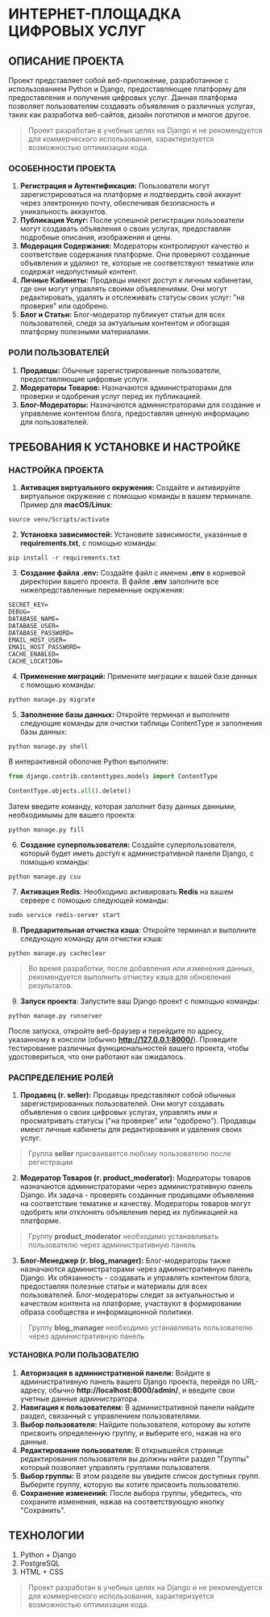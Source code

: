 # ИНТЕРНЕТ-ПЛОЩАДКА ЦИФРОВЫХ УСЛУГ

## ОПИСАНИЕ ПРОЕКТА
Проект представляет собой веб-приложение, разработанное с использованием Python и Django, 
предоставляющее платформу для предоставления и получения цифровых услуг. 
Данная платформа позволяет пользователям создавать объявления о различных услугах, 
таких как разработка веб-сайтов, дизайн логотипов и многое другое.

>Проект разработан в учебных целях на Django и не рекомендуется для коммерческого использования, характеризуется 
> возможностью оптимизации кода.

### ОСОБЕННОСТИ ПРОЕКТА
1. **Регистрация и Аутентификация:** Пользователи могут зарегистрироваться на платформе и 
подтвердить свой аккаунт через электронную почту, обеспечивая безопасность и уникальность аккаунтов.
2. **Публикация Услуг:** После успешной регистрации пользователи могут создавать объявления о своих услугах, 
предоставляя подробные описания, изображения и цены.
3. **Модерация Содержания:** Модераторы контролируют качество и соответствие содержания платформе. 
Они проверяют созданные объявления и удаляют те, которые не соответствуют тематике или содержат 
недопустимый контент.
4. **Личные Кабинеты:** Продавцы имеют доступ к личным кабинетам, где они могут управлять своими объявлениями.
Они могут редактировать, удалять и отслеживать статусы своих услуг: "на проверке" или одобрено.
5. **Блог и Статьи:** Блог-модератор публикует статьи для всех пользователей, следя за актуальным контентом и 
обогащая платформу полезными материалами.
### РОЛИ ПОЛЬЗОВАТЕЛЕЙ
1. **Продавцы:** Обычные зарегистрированные пользователи, предоставляющие цифровые услуги.
2. **Модераторы Товаров:** Назначаются администраторами для проверки и одобрения услуг перед их публикацией.
3. **Блог-Модераторы:** Назначаются администраторами для создание и управление контентом блога, предоставляя ценную информацию для 
пользователей.

## ТРЕБОВАНИЯ К УСТАНОВКЕ И НАСТРОЙКЕ

### НАСТРОЙКА ПРОЕКТА
1. **Активация виртуального окружения:** Создайте и активируйте виртуальное окружение с помощью команды в вашем терминале. Пример для
**macOS/Linux**:
```commandline
source venv/Scripts/activate
```
2. **Установка зависимостей:** Установите зависимости, указанные в **requirements.txt**, с помощью команды:
```commandline
pip install -r requirements.txt
```
3. **Создание файла .env:** Создайте файл с именем **.env** в корневой директории вашего проекта. В файле **.env** заполните 
все нижепредставленные переменные окружения:
```text
SECRET_KEY=
DEBUG=
DATABASE_NAME=
DATABASE_USER=
DATABASE_PASSWORD=
EMAIL_HOST_USER=
EMAIL_HOST_PASSWORD=
CACHE_ENABLED=
CACHE_LOCATION=
```
4. **Применение миграций:** Примените миграции к вашей базе данных с помощью команды:
```commandline
python manage.py migrate
```
5. **Заполнение базы данных:** Откройте терминал и выполните следующие команды для очистки таблицы ContentType и 
заполнения базы данных:
```commandline
python manage.py shell
```
В интерактивной оболочке Python выполните:
```python
from django.contrib.contenttypes.models import ContentType

ContentType.objects.all().delete()
```
Затем введите команду, которая заполнит базу данных данными, необходимымы для вашего проекта:
```commandline
python manage.py fill
```
6. **Создание суперпользователя:** Создайте суперпользователя, который будет иметь доступ к административной панели 
Django, с помощью команды:
```commandline
python manage.py csu
```
7. **Активация Redis**: Необходимо активировать **Redis** на вашем сервере с помощью следующей команды:
```commandline
sudo service redis-server start
```
8. **Предварительная отчистка кэша**: Откройте терминал и выполните следующую команду для отчистки кэша:
```commandline
python manage.py cacheclear
```
> Во время разработки, после добавления или изменения данных, рекомендуется выполнить отчистку кэша 
> для обновления результатов.

9. **Запуск проекта**: Запустите ваш Django проект с помощью команды:
```commandline
python manage.py runserver
```
После запуска, откройте веб-браузер и перейдите по адресу, указанному в консоли (обычно **http://127.0.0.1:8000/**).
Проведите тестирование различных функциональностей вашего проекта, чтобы удостовериться, что они работают как ожидалось.

### РАСПРЕДЕЛЕНИЕ РОЛЕЙ
1. **Продавец (г. seller):** Продавцы представляют собой обычных зарегистрированных пользователей.
Они могут создавать объявления о своих цифровых услугах, управлять ими и просматривать статусы ("на проверке" или "одобрено").
Продавцы имеют личные кабинеты для редактирования и удаления своих услуг.
> Группа **seller** присваивается любому пользователю после регистрации
2. **Модератор Товаров (г. product_moderator):** Модераторы товаров назначаются администраторами через административную панель Django.
Их задача - проверять созданные продавцами объявления на соответствие тематике и качеству.
Модераторы товаров могут одобрять или отклонять объявления перед их публикацией на платформе.
> Группу **product_moderator** необходимо устанавливать пользователю через административную панель 

3. **Блог-Менеджер (г. blog_manager):** Блог-модераторы также назначаются администраторами через административную панель 
Django. Их обязанность - создавать и управлять контентом блога, предоставляя полезные статьи и материалы для всех пользователей.
Блог-модераторы следят за актуальностью и качеством контента на платформе, участвуют в формировании образа сообщества и 
информационной политики.
> Группу **blog_manager** необходимо устанавливать пользователю через административную панель 
#### УСТАНОВКА РОЛИ ПОЛЬЗОВАТЕЛЮ
1. **Авторизация в административной панели:** Войдите в административную панель вашего Django проекта, 
перейдя по URL-адресу, обычно **http://localhost:8000/admin/**, и введите свои учетные данные администратора.
2. **Навигация к пользователям:** В административной панели найдите раздел, связанный с управлением пользователями.
3. **Выбор пользователя:** Найдите пользователя, которому вы хотите присвоить определенную группу, и выберите его, 
нажав на его данные.
4. **Редактирование пользователя:** В открывшейся странице редактирования пользователя вы должны найти раздел "Группы" 
который позволяет управлять группами пользователя.
5. **Выбор группы:** В этом разделе вы увидите список доступных групп. Выберите группу, которую вы хотите присвоить 
пользователю.
6. **Сохранение изменений:** После выбора группы, убедитесь, что сохраните изменения, нажав на соответствующую кнопку 
"Сохранить".
## ТЕХНОЛОГИИ
1. Python + Django
2. PostgreSQL
3. HTML + CSS

>Проект разработан в учебных целях на Django и не рекомендуется для коммерческого использования, 
> характеризуется возможностью оптимизации кода.
